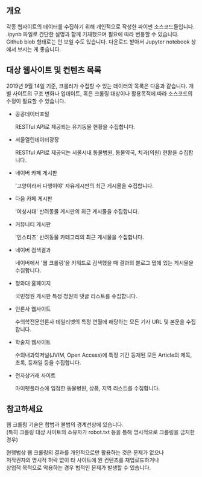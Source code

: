 ## 개요

각종 웹사이트의 데이터를 수집하기 위해 개인적으로 작성한 파이썬 소스코드들입니다. <br>
.ipynb 파일로 간단한 설명과 함께 기재했으며 필요에 따라 변용할 수 있습니다. <br>
Github blob 형태로는 안 보일 수도 있습니다. 다운로드 받아서 Jupyter notebook 상에서 보시는 게 좋습니다.

## 대상 웹사이트 및 컨텐츠 목록

2019년 9월 14일 기준, 크롤러가 수집할 수 있는 데이터의 목록은 다음과 같습니다.
개별 사이트의 구조 변화나 업데이트, 혹은 크롤링 대상이나 활용목적에 따라 소스코드의 수정이 필요할 수 있습니다.

* 공공데이터포털

  RESTful API로 제공되는 유기동물 현황을 수집합니다.

* 서울열린데이터광장

  RESTful API로 제공되는 서울시내 동물병원, 동물약국, 치과(의원) 현황을 수집합니다.

* 네이버 카페 게시판

  '고양이라서 다행이야' 자유게시판의 최근 게시물을 수집합니다.

* 다음 카페 게시판

  '여성시대' 반려동물 게시판의 최근 게시물을 수집합니다.

* 커뮤니티 게시판

  '인스티즈' 반려동물 카테고리의 최근 게시물을 수집합니다.

* 네이버 검색결과

  네이버에서 '웹 크롤링'을 키워드로 검색했을 때 결과의 블로그 탭에 있는 게시물을 수집합니다.

* 청와대 홈페이지

  국민청원 게시판 특정 청원의 댓글 리스트를 수집합니다.

* 언론사 웹사이트

  수의학전문언론사 데일리벳의 특정 연월에 해당하는 모든 기사 URL 및 본문을 수집합니다.
  
* 학술지 웹사이트

  수의내과학저널(JVIM, Open Access)에 특정 기간 등재된 모든 Article의 제목, 초록, 등재일 등을 수집합니다.

* 전자상거래 사이트

  마이펫플러스에 입점한 동물병원, 상품, 지역 리스트를 수집합니다.



## 참고하세요

웹 크롤링 기술은 합법과 불법의 경계선상에 있습니다. <br>
(특히 크롤링 대상 사이트의 소유자가 robot.txt 등을 통해 명시적으로 크롤링을 금지한 경우) <br>

현행법상 웹 크롤링의 결과를 개인적으로만 활용하는 것은 문제가 없으나  <br>
저작권자의 명시적 허락 없이 타 사이트에 원 컨텐츠를 재업로드하거나 <br>
상업적 목적으로 악용하는 경우 법적인 문제가 발생할 수 있습니다. <br>

